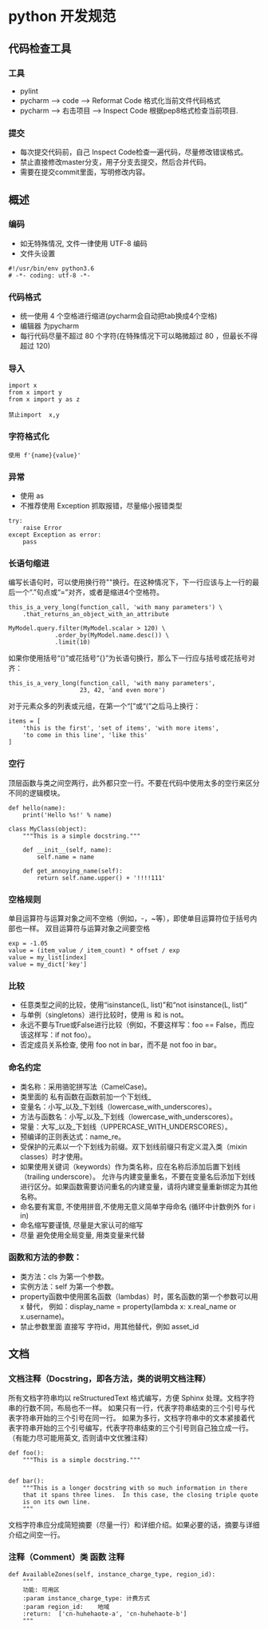# python 开发规范

## 代码检查工具

### 工具

- pylint
- pycharm --> code --> Reformat Code 格式化当前文件代码格式
- pycharm --> 右击项目 --> Inspect Code 根据pep8格式检查当前项目.

### 提交

- 每次提交代码前，自己 Inspect Code检查一遍代码，尽量修改错误格式。
- 禁止直接修改master分支，用子分支去提交，然后合并代码。
- 需要在提交commit里面，写明修改内容。

## 概述

### 编码

- 如无特殊情况, 文件一律使用 UTF-8 编码
- 文件头设置

```
#!/usr/bin/env python3.6
# -*- coding: utf-8 -*-
```

### 代码格式

- 统一使用 4 个空格进行缩进(pycharm会自动把tab换成4个空格)
- 编辑器 为pycharm
- 每行代码尽量不超过 80 个字符(在特殊情况下可以略微超过 80 ，但最长不得超过 120)

### 导入

```
import x
from x import y
from x import y as z

禁止import  x,y
```

### 字符格式化

```
使用 f'{name}{value}'
```

### 异常

- 使用 as
- 不推荐使用 Exception 抓取报错，尽量缩小报错类型

```
try:
    raise Error
except Exception as error:
    pass
```

### 长语句缩进

编写长语句时，可以使用换行符""换行。在这种情况下，下一行应该与上一行的最后一个“.”句点或“=”对齐，或者是缩进4个空格符。

```
this_is_a_very_long(function_call, 'with many parameters') \
    .that_returns_an_object_with_an_attribute

MyModel.query.filter(MyModel.scalar > 120) \
             .order_by(MyModel.name.desc()) \
             .limit(10)
```

如果你使用括号“()”或花括号“{}”为长语句换行，那么下一行应与括号或花括号对齐：

```
this_is_a_very_long(function_call, 'with many parameters',
                    23, 42, 'and even more')
```

对于元素众多的列表或元组，在第一个“[”或“(”之后马上换行：

```
items = [
    'this is the first', 'set of items', 'with more items',
    'to come in this line', 'like this'
]
```

### 空行

顶层函数与类之间空两行，此外都只空一行。不要在代码中使用太多的空行来区分不同的逻辑模块。

```
def hello(name):
    print('Hello %s!' % name)

class MyClass(object):
    """This is a simple docstring."""

    def __init__(self, name):
        self.name = name

    def get_annoying_name(self):
        return self.name.upper() + '!!!!111'
```

### 空格规则

单目运算符与运算对象之间不空格（例如，-，~等），即使单目运算符位于括号内部也一样。 双目运算符与运算对象之间要空格

```
exp = -1.05
value = (item_value / item_count) * offset / exp
value = my_list[index]
value = my_dict['key']
```

### 比较

- 任意类型之间的比较，使用“isinstance(L, list)”和“not isinstance(L, list)”
- 与单例（singletons）进行比较时，使用 is 和 is not。
- 永远不要与True或False进行比较（例如，不要这样写：foo == False，而应该这样写：if not foo）。
- 否定成员关系检查, 使用 foo not in bar，而不是 not foo in bar。

### 命名约定

- 类名称：采用骆驼拼写法（CamelCase)。
- 类里面的 私有函数在函数前加一个下划线_
- 变量名：小写_以及_下划线（lowercase_with_underscores）。
- 方法与函数名：小写_以及_下划线（lowercase_with_underscores）。
- 常量：大写_以及_下划线（UPPERCASE_WITH_UNDERSCORES）。
- 预编译的正则表达式：name_re。
- 受保护的元素以一个下划线为前缀。双下划线前缀只有定义混入类（mixin classes）时才使用。
- 如果使用关键词（keywords）作为类名称，应在名称后添加后置下划线（trailing underscore）。 允许与内建变量重名，不要在变量名后添加下划线进行区分。如果函数需要访问重名的内建变量，请将内建变量重新绑定为其他名称。
- 命名要有寓意, 不使用拼音,不使用无意义简单字母命名 (循环中计数例外 for i in)
- 命名缩写要谨慎, 尽量是大家认可的缩写
- 尽量 避免使用全局变量, 用类变量来代替

### 函数和方法的参数：

- 类方法：cls 为第一个参数。
- 实例方法：self 为第一个参数。
- property函数中使用匿名函数（lambdas）时，匿名函数的第一个参数可以用 x 替代， 例如：display_name = property(lambda x: x.real_name or x.username)。
- 禁止参数里面 直接写 字符id，用其他替代，例如 asset_id

## 文档

### 文档注释（Docstring，即各方法，类的说明文档注释）

所有文档字符串均以 reStructuredText 格式编写，方便 Sphinx 处理。文档字符串的行数不同，布局也不一样。 如果只有一行，代表字符串结束的三个引号与代表字符串开始的三个引号在同一行。 如果为多行，文档字符串中的文本紧接着代表字符串开始的三个引号编写，代表字符串结束的三个引号则自己独立成一行。 （有能力尽可能用英文, 否则请中文优雅注释）

```
def foo():
    """This is a simple docstring."""


def bar():
    """This is a longer docstring with so much information in there    
    that it spans three lines.  In this case, the closing triple quote    
    is on its own line.    
    """
```

文档字符串应分成简短摘要（尽量一行）和详细介绍。如果必要的话，摘要与详细介绍之间空一行。

### 注释（Comment）类 函数 注释

```
def AvailableZones(self, instance_charge_type, region_id):
    """
    功能: 可用区
    :param instance_charge_type: 计费方式
    :param region_id:    地域
    :return:  ['cn-huhehaote-a', 'cn-huhehaote-b']
    """
```